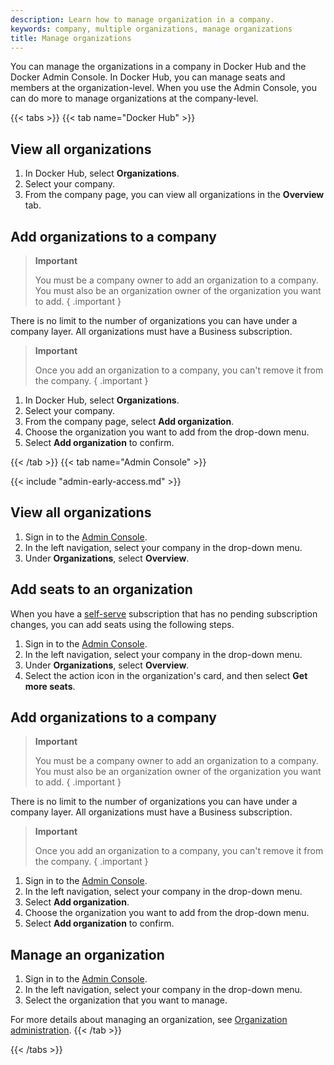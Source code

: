 ```yaml
---
description: Learn how to manage organization in a company.
keywords: company, multiple organizations, manage organizations
title: Manage organizations
---
```


You can manage the organizations in a company in Docker Hub and the Docker Admin Console. In Docker Hub, you can manage seats and members at the organization-level. When you use the Admin Console, you can do more to manage organizations at the company-level.

{{< tabs >}}
{{< tab name="Docker Hub" >}}

## View all organizations

1. In Docker Hub, select **Organizations**.
2. Select your company.
3. From the company page, you can view all organizations in the **Overview** tab.

## Add organizations to a company

>**Important**
>
> You must be a company owner to add an organization to a company. You must also be an organization owner of the organization you want to add.
{ .important }

There is no limit to the number of organizations you can have under a company layer. All organizations must have a Business subscription.

>**Important**
>
> Once you add an organization to a company, you can't remove it from the company.
{ .important }

1. In Docker Hub, select **Organizations**.
2. Select your company.
3. From the company page, select **Add organization**.
4. Choose the organization you want to add from the drop-down menu.
5. Select **Add organization** to confirm.

{{< /tab >}}
{{< tab name="Admin Console" >}}

{{< include "admin-early-access.md" >}}

## View all organizations

1. Sign in to the [Admin Console](https://admin.docker.com).
2. In the left navigation, select your company in the drop-down menu.
3. Under **Organizations**, select **Overview**.

## Add seats to an organization

When you have a [self-serve](../../subscription/details.md#self-serve) subscription that has no pending subscription changes, you can add seats using the following steps.

1. Sign in to the [Admin Console](https://admin.docker.com).
2. In the left navigation, select your company in the drop-down menu.
3. Under **Organizations**, select **Overview**.
4. Select the action icon in the organization's card, and then select **Get more seats**.

## Add organizations to a company

>**Important**
>
> You must be a company owner to add an organization to a company. You must also be an organization owner of the organization you want to add.
{ .important }

There is no limit to the number of organizations you can have under a company layer. All organizations must have a Business subscription.

>**Important**
>
> Once you add an organization to a company, you can't remove it from the company.
{ .important }

1. Sign in to the [Admin Console](https://admin.docker.com).
2. In the left navigation, select your company in the drop-down menu.
3. Select **Add organization**.
4. Choose the organization you want to add from the drop-down menu.
5. Select **Add organization** to confirm.

## Manage an organization

1. Sign in to the [Admin Console](https://admin.docker.com).
2. In the left navigation, select your company in the drop-down menu.
3. Select the organization that you want to manage.

For more details about managing an organization, see [Organization administration](../organization/index.md).
{{< /tab >}}

{{< /tabs >}}
